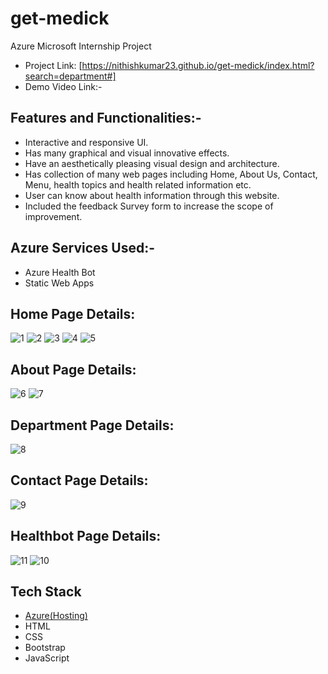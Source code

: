 # get-medick
Azure Microsoft Internship Project
- Project Link: [https://nithishkumar23.github.io/get-medick/index.html?search=department#]
- Demo Video Link:-

## Features and Functionalities:-
- Interactive and responsive UI.
- Has many graphical and visual innovative effects.
- Have an aesthetically pleasing visual design and architecture.
- Has collection of many web pages including Home, About Us, Contact, Menu, health topics and health related information etc.
- User can know about health information through this website.
- Included the feedback Survey form to increase the scope of improvement.

## Azure Services Used:-
- Azure Health Bot
- Static Web Apps
## Home Page Details:
![1](https://user-images.githubusercontent.com/119150985/208115632-2e478830-86d4-4cd0-9a1c-108128016c92.png)
![2](https://user-images.githubusercontent.com/119150985/208115653-28eb2d1c-4322-42c6-ba43-79b577df5d71.png)
![3](https://user-images.githubusercontent.com/119150985/208115677-7920c7bb-4338-4f37-9278-38a513a5cdfc.png)
![4](https://user-images.githubusercontent.com/119150985/208115700-f0ad7e41-b015-42c8-9e11-251cbbc72cf1.png)
![5](https://user-images.githubusercontent.com/119150985/208115744-2ac5a2dc-6d99-4de3-b5c2-43d31865ee5a.png)
## About Page Details:
![6](https://user-images.githubusercontent.com/119150985/208115787-a42b491d-ebd7-41e5-a290-ca6a66838609.png)
![7](https://user-images.githubusercontent.com/119150985/208115866-4b3d51c3-f875-42bd-befd-e69cd1285672.png)
## Department Page Details:
![8](https://user-images.githubusercontent.com/119150985/208115950-c0f76198-f880-4495-a4cf-675f47a2e861.png)
## Contact Page Details:
![9](https://user-images.githubusercontent.com/119150985/208115977-174e569f-2819-4f7a-8efe-59ae007bb9ed.png)
## Healthbot Page Details:
![11](https://user-images.githubusercontent.com/119150985/208119745-08616abe-b12d-441b-ac71-c9bc4060d478.png)
![10](https://user-images.githubusercontent.com/119150985/208115991-31bbe313-5483-4250-b703-c75ac5448541.png)

## Tech Stack 

- [Azure(Hosting)](https://azure.microsoft.com/en-in/features/azure-portal/)
- HTML
- CSS
- Bootstrap
- JavaScript
